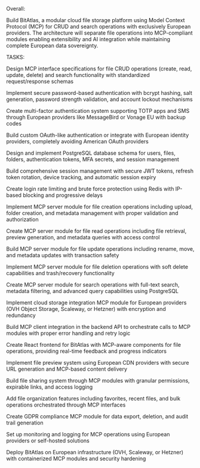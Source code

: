 Overall: 

Build BitAtlas, a modular cloud file storage platform using Model Context Protocol (MCP) for CRUD and search operations with exclusively European providers. The architecture will separate file operations into MCP-compliant modules enabling extensibility and AI integration while maintaining complete European data sovereignty.

TASKS:

Design MCP interface specifications for file CRUD operations (create, read, update, delete) and search functionality with standardized request/response schemas



Implement secure password-based authentication with bcrypt hashing, salt generation, password strength validation, and account lockout mechanisms



Create multi-factor authentication system supporting TOTP apps and SMS through European providers like MessageBird or Vonage EU with backup codes



Build custom OAuth-like authentication or integrate with European identity providers, completely avoiding American OAuth providers



Design and implement PostgreSQL database schema for users, files, folders, authentication tokens, MFA secrets, and session management



Build comprehensive session management with secure JWT tokens, refresh token rotation, device tracking, and automatic session expiry



Create login rate limiting and brute force protection using Redis with IP-based blocking and progressive delays



Implement MCP server module for file creation operations including upload, folder creation, and metadata management with proper validation and authorization



Create MCP server module for file read operations including file retrieval, preview generation, and metadata queries with access control



Build MCP server module for file update operations including rename, move, and metadata updates with transaction safety



Implement MCP server module for file deletion operations with soft delete capabilities and trash/recovery functionality



Create MCP server module for search operations with full-text search, metadata filtering, and advanced query capabilities using PostgreSQL



Implement cloud storage integration MCP module for European providers (OVH Object Storage, Scaleway, or Hetzner) with encryption and redundancy



Build MCP client integration in the backend API to orchestrate calls to MCP modules with proper error handling and retry logic



Create React frontend for BitAtlas with MCP-aware components for file operations, providing real-time feedback and progress indicators



Implement file preview system using European CDN providers with secure URL generation and MCP-based content delivery



Build file sharing system through MCP modules with granular permissions, expirable links, and access logging



Add file organization features including favorites, recent files, and bulk operations orchestrated through MCP interfaces



Create GDPR compliance MCP module for data export, deletion, and audit trail generation



Set up monitoring and logging for MCP operations using European providers or self-hosted solutions



Deploy BitAtlas on European infrastructure (OVH, Scaleway, or Hetzner) with containerized MCP modules and security hardening